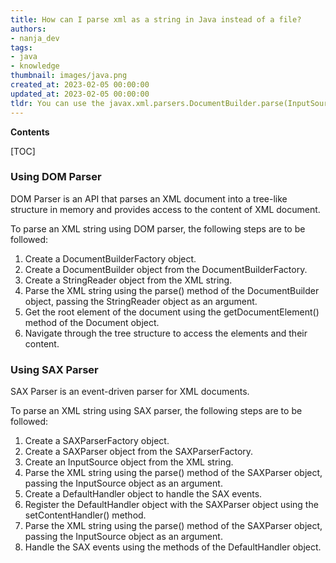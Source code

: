 ```yaml
---
title: How can I parse xml as a string in Java instead of a file?
authors:
- nanja_dev
tags:
- java
- knowledge
thumbnail: images/java.png
created_at: 2023-02-05 00:00:00
updated_at: 2023-02-05 00:00:00
tldr: You can use the javax.xml.parsers.DocumentBuilder.parse(InputSource) method to parse an XML String.
---
```


**Contents**

[TOC]

### Using DOM Parser

DOM Parser is an API that parses an XML document into a tree-like structure in memory and provides access to the content of XML document.

To parse an XML string using DOM parser, the following steps are to be followed:

1. Create a DocumentBuilderFactory object.
2. Create a DocumentBuilder object from the DocumentBuilderFactory.
3. Create a StringReader object from the XML string.
4. Parse the XML string using the parse() method of the DocumentBuilder object, passing the StringReader object as an argument.
5. Get the root element of the document using the getDocumentElement() method of the Document object.
6. Navigate through the tree structure to access the elements and their content.

### Using SAX Parser

SAX Parser is an event-driven parser for XML documents.

To parse an XML string using SAX parser, the following steps are to be followed:

1. Create a SAXParserFactory object.
2. Create a SAXParser object from the SAXParserFactory.
3. Create an InputSource object from the XML string.
4. Parse the XML string using the parse() method of the SAXParser object, passing the InputSource object as an argument.
5. Create a DefaultHandler object to handle the SAX events.
6. Register the DefaultHandler object with the SAXParser object using the setContentHandler() method.
7. Parse the XML string using the parse() method of the SAXParser object, passing the InputSource object as an argument.
8. Handle the SAX events using the methods of the DefaultHandler object.
